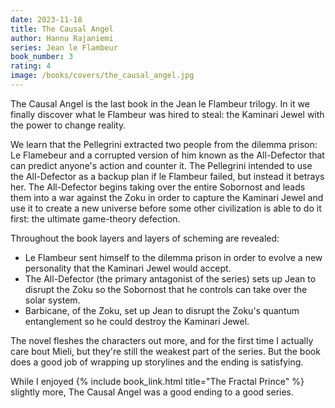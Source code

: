 ```yaml
---
date: 2023-11-18
title: The Causal Angel
author: Hannu Rajaniemi
series: Jean le Flambeur
book_number: 3
rating: 4
image: /books/covers/the_causal_angel.jpg
---
```


<span class="book-title">The Causal Angel</span> is the last book in the Jean
le Flambeur trilogy. In it we finally discover what le Flambeur was hired to
steal: the Kaminari Jewel with the power to change reality.

We learn that the Pellegrini extracted two people from the dilemma prison: Le
Flamebeur and a corrupted version of him known as the All-Defector that can
predict anyone's action and counter it. The Pellegrini intended to use the
All-Defector as a backup plan if le Flambeur failed, but instead it betrays
her. The All-Defector begins taking over the entire Sobornost and leads them
into a war against the Zoku in order to capture the Kaminari Jewel and use it
to create a new universe before some other civilization is able to do it
first: the ultimate game-theory defection.

Throughout the book layers and layers of scheming are revealed:

- Le Flambeur sent himself to the dilemma prison in order to evolve a new
  personality that the Kaminari Jewel would accept.
- The All-Defector (the primary antagonist of the series) sets up Jean to
  disrupt the Zoku so the Sobornost that he controls can take over the solar
  system.
- Barbicane, of the Zoku, set up Jean to disrupt the Zoku's quantum
  entanglement so he could destroy the Kaminari Jewel.

The novel fleshes the characters out more, and for the first time I actually
care bout Mieli, but they're still the weakest part of the series. But the
book does a good job of wrapping up storylines and the ending is satisfying.

While I enjoyed {% include book_link.html title="The Fractal Prince" %}
slightly more, <span class="book-title">The Causal Angel</span> was a good
ending to a good series.

